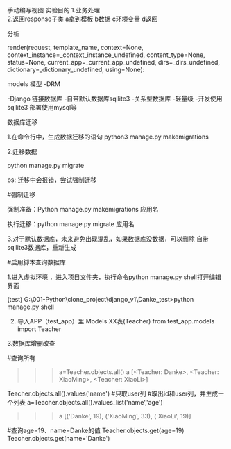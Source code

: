 手动编写视图
实验目的
1.业务处理  
2.返回response子类 
a拿到模板 b数据  c环境变量 d返回 

分析

render(request, template_name, context=None,
           context_instance=_context_instance_undefined,
           content_type=None, status=None, current_app=_current_app_undefined,
           dirs=_dirs_undefined, dictionary=_dictionary_undefined,
           using=None):
           
           
models 模型
-DRM

-Django 链接数据库
   -自带默认数据库sqllite3
       -关系型数据库
       -轻量级
   -开发使用sqllite3 部署使用mysql等
   
   
 数据库迁移
 
 1.在命令行中，生成数据迁移的语句
 python3 manage.py makemigrations
 
 2.迁移数据
 
 python manage.py migrate
 
 ps: 迁移中会报错，尝试强制迁移
 
 #强制迁移
 
 强制准备：Python manage.py makemigrations 应用名 
 
 执行迁移：python manage.py migrate 应用名
 
 3.对于默认数据库，未来避免出现混乱，如果数据库没数据，可以删除
 自带sqllite3数据库，重新生成
 
 
 #启用脚本查询数据库
 
 1.进入虚拟环境 ，进入项目文件夹，执行命令python manage.py  shell打开编辑界面
 
 (test) G:\001-Python\clone_project\django_v1\Danke_test>python manage.py  shell
 
 2. 导入APP（test_app）里 Models XX表(Teacher)
 from test_app.models import Teacher
 
 3.数据库增删改查
 
 #查询所有
>>> a=Teacher.objects.all()
>>> a
[<Teacher: Danke>, <Teacher: XiaoMing>, <Teacher: XiaoLi>]

Teacher.objects.all().values('name')    #只取user列
 #取出id和user列，并生成一个列表
 a=Teacher.objects.all().values_list('name','age')
 >>> a
 [('Danke', 19), ('XiaoMing', 33), ('XiaoLi', 19)]

#查询age=19、name=Danke的值
Teacher.objects.get(age=19)
Teacher.objects.get(name='Danke')
